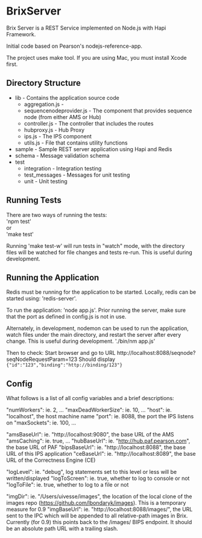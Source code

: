 BrixServer
==========

Brix Server is a REST Service implemented on Node.js with Hapi Framework.

Initial code based on Pearson's nodejs-reference-app.

The project uses make tool. If you are using Mac, you must install Xcode first.

Directory Structure
-------------------
- lib    - Contains the application source code
  - aggregation.js - 
  - sequencenodeprovider.js    - The component that provides sequence node (from either AMS or Hub)
  - controller.js  - The controller that includes the routes
  - hubproxy.js    - Hub Proxy
  - ips.js         - The IPS component
  - utils.js       - File that contains utility functions
- sample - Sample REST server application using Hapi and Redis 
- schema - Message validation schema
- test
  - integration   - Integration testing
  - test_messages - Messages for unit testing
  - unit          - Unit testing

Running Tests
-------------
There are two ways of running the tests:  
  'npm test'  
or  
  'make test'

Running 'make test-w' will run tests in "watch" mode, with the directory files will be watched for
file changes and tests re-run.  This is useful during development.

Running the Application
-----------------------
Redis must be running for the application to be started.  Locally, redis can be started using:
'redis-server'.

To run the application:
'node app.js'.
Prior running the server, make sure that the port as defined in config.js is not in use.

Alternately, in development, nodemon can be used to run the application, watch files under the
main directory, and restart the server after every change.  This is useful during development.
'./bin/nm app.js'

Then to check: Start browser and go to URL http://localhost:8088/seqnode?seqNodeRequestParam=123
Should display  
`{"id":"123","binding":"http://binding/123"}`

Config
------
What follows is a list of all config variables and a brief descriptions:

  "numWorkers": ie. 2, ...
  "maxDeadWorkerSize": ie. 10, ...
  "host": ie. "localhost", the host machine name 
  "port": ie. 8088, the port the IPS listens on
  "maxSockets": ie. 100, ...

  "amsBaseUrl": ie. "http://localhost:9080", the base URL of the AMS
  "amsCaching": ie. true, ...
  "hubBaseUrl": ie. "http://hub.paf.pearson.com", the base URL of PAF
  "bipsBaseUrl": ie. "http://localhost:8088", the base URL of this IPS application
  "ceBaseUrl": ie. "http://localhost:8089", the base URL of the Correctness Engine (CE)

  "logLevel": ie. "debug", log statements set to this level or less will be written/displayed
  "logToScreen": ie. true, whether to log to console or not
  "logToFile": ie. true, whether to log to a file or not

  "imgDir": ie. "/Users/uivesse/images", the location of the local clone of the images
            repo (https://github.com/lbondaryk/images).  This is a temporary measure for 0.9
  "imgBaseUrl": ie. "http://localhost:8088/images/", the URL sent to the IPC which will be appended
                to all relative-path images in Brix.  Currently (for 0.9) this points back to the
                /images/ BIPS endpoint.  It should be an absolute path URL with a trailing slash.
